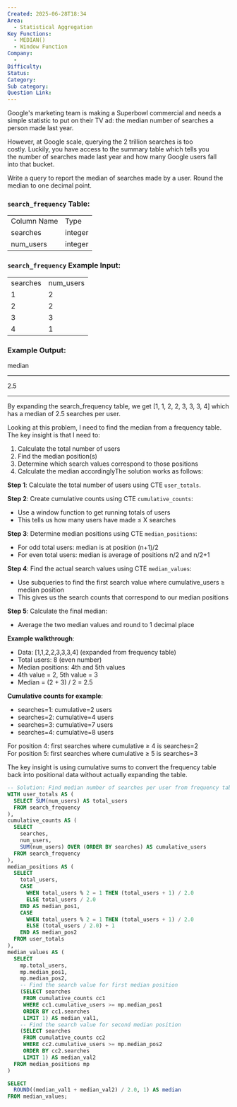 ```yaml
---
Created: 2025-06-28T18:34
Area:
  - Statistical Aggregation
Key Functions:
  - MEDIAN()
  - Window Function
Company:
  -
Difficulty:
Status:
Category:
Sub category:
Question Link:
---
```

Google's marketing team is making a Superbowl commercial and needs a  
simple statistic to put on their TV ad: the median number of searches a  
person made last year.  

However, at Google scale, querying the 2 trillion searches is too  
costly. Luckily, you have access to the summary table which tells you  
the number of searches made last year and how many Google users fall  
into that bucket.  

Write a query to report the median of searches made by a user. Round the median to one decimal point.

### `search_frequency` Table:

|   |   |
|---|---|
|Column Name|Type|
|searches|integer|
|num_users|integer|

### `search_frequency` Example Input:

|   |   |
|---|---|
|searches|num_users|
|1|2|
|2|2|
|3|3|
|4|1|

### Example Output:

median

---

2.5

---

By expanding the search_frequency table, we get [1, 1, 2, 2, 3, 3, 3, 4] which has a median of 2.5 searches per user.

  

Looking at this problem, I need to find the median from a frequency table. The key insight is that I need to:

1. Calculate the total number of users
2. Find the median position(s)
3. Determine which search values correspond to those positions
4. Calculate the median accordinglyThe solution works as follows:

**Step 1**: Calculate the total number of users using CTE `user_totals`.

**Step 2**: Create cumulative counts using CTE `cumulative_counts`:

- Use a window function to get running totals of users
- This tells us how many users have made ≤ X searches

**Step 3**: Determine median positions using CTE `median_positions`:

- For odd total users: median is at position (n+1)/2
- For even total users: median is average of positions n/2 and n/2+1

**Step 4**: Find the actual search values using CTE `median_values`:

- Use subqueries to find the first search value where cumulative_users ≥ median position
- This gives us the search counts that correspond to our median positions

**Step 5**: Calculate the final median:

- Average the two median values and round to 1 decimal place

**Example walkthrough**:

- Data: [1,1,2,2,3,3,3,4] (expanded from frequency table)
- Total users: 8 (even number)
- Median positions: 4th and 5th values
- 4th value = 2, 5th value = 3
- Median = (2 + 3) / 2 = 2.5

**Cumulative counts for example**:

- searches=1: cumulative=2 users
- searches=2: cumulative=4 users
- searches=3: cumulative=7 users
- searches=4: cumulative=8 users

For position 4: first searches where cumulative ≥ 4 is searches=2  
For position 5: first searches where cumulative ≥ 5 is searches=3  

The key insight is using cumulative sums to convert the frequency table back into positional data without actually expanding the table.

```SQL
-- Solution: Find median number of searches per user from frequency table
WITH user_totals AS (
  SELECT SUM(num_users) AS total_users
  FROM search_frequency
),
cumulative_counts AS (
  SELECT 
    searches,
    num_users,
    SUM(num_users) OVER (ORDER BY searches) AS cumulative_users
  FROM search_frequency
),
median_positions AS (
  SELECT 
    total_users,
    CASE 
      WHEN total_users % 2 = 1 THEN (total_users + 1) / 2.0
      ELSE total_users / 2.0
    END AS median_pos1,
    CASE 
      WHEN total_users % 2 = 1 THEN (total_users + 1) / 2.0
      ELSE (total_users / 2.0) + 1
    END AS median_pos2
  FROM user_totals
),
median_values AS (
  SELECT 
    mp.total_users,
    mp.median_pos1,
    mp.median_pos2,
    -- Find the search value for first median position
    (SELECT searches 
     FROM cumulative_counts cc1 
     WHERE cc1.cumulative_users >= mp.median_pos1 
     ORDER BY cc1.searches 
     LIMIT 1) AS median_val1,
    -- Find the search value for second median position  
    (SELECT searches 
     FROM cumulative_counts cc2 
     WHERE cc2.cumulative_users >= mp.median_pos2 
     ORDER BY cc2.searches 
     LIMIT 1) AS median_val2
  FROM median_positions mp
)

SELECT 
  ROUND((median_val1 + median_val2) / 2.0, 1) AS median
FROM median_values;
```
